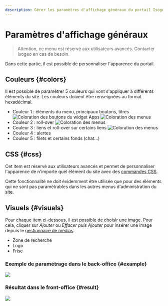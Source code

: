 ```yaml
---
description: Gérer les paramètres d'affichage généraux du portail Isogeo
---
```

# Paramètres d'affichage généraux

> Attention, ce menu est réservé aux utilisateurs avancés. Contacter Isogeo en cas de besoin.

Dans cette partie, il est possible de personnaliser l'apparence du portail.

## Couleurs {#colors}

Il est possible de paramétrer 5 couleurs qui vont s'appliquer à différents éléments du site. Les couleurs doivent être renseignées au format hexadécimal.

* Couleur 1 : éléments du menu, principaux boutons, titres 
![Coloration des boutons du widget Apps](/assets/back_color1_boutons.png)
![Coloration des menus](/assets/back_color1_menus.png)
* Couleur 2 : roll-over
![Coloration des menus](/assets/back_color2_rollover.png)
* Couleur 3 : liens et roll-over sur certains liens
![Coloration des menus](/assets/back_color3_rollover.png)
* Couleur 4 : alertes
* Couleur 5 : filets et certains fonds (chat...)

## CSS {#css}

Cet item est réservé aux utilisateurs avancés et permet de personnaliser l'apparence de n'importe quel élément du site avec des [commandes CSS](https://developer.mozilla.org/fr/docs/Web/CSS).

Cette fonctionnalité ne doit évidemment être utilisée que pour des éléments qui ne sont pas paramétrables dans les autres menus d'administration du site.

## Visuels {#visuals}

Pour chaque item ci-dessous, il est possible de choisir une image. Pour cela, cliquer sur *Ajouter* ou *Effacer puis Ajouter* pour insérer une image depuis le [gestionnaire de médias](/medias/filesmanager.md).

* Zone de recherche
* Logo
* Frise

### Exemple de paramétrage dans le back-office {#example}

![](/assets/back_display_general_visual.png)

### Résultat dans le front-office {#result}

![](/assets/front_visual.png)
